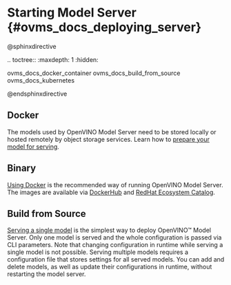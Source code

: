 # Starting Model Server {#ovms_docs_deploying_server}

@sphinxdirective

.. toctree::
   :maxdepth: 1
   :hidden:

   ovms_docs_docker_container
   ovms_docs_build_from_source
   ovms_docs_kubernetes
   
@endsphinxdirective

## Docker

The models used by OpenVINO Model Server need to be stored locally or hosted remotely by object storage services. 
Learn how to [prepare your model for serving](models_repository.md). 

## Binary

[Using Docker](docker_container.md) is the recommended way of running OpenVINO Model Server. The images are available via 
[DockerHub](https://hub.docker.com/r/openvino/model_server) and [RedHat Ecosystem Catalog](https://catalog.redhat.com/software/containers/intel/openvino-model-server/607833052937385fc98515de). 

## Build from Source

[Serving a single model](single_model_mode.md) is the simplest way to deploy OpenVINO™ Model Server. Only one model is served and the whole configuration is passed via CLI parameters.
Note that changing configuration in runtime while serving a single model is not possible. Serving multiple models requires a configuration file that stores settings for all served models. 
You can add and delete models, as well as update their configurations in runtime, without restarting the model server.

